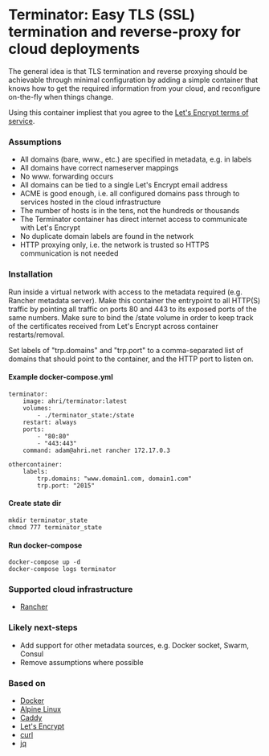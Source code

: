 # Terminator: Easy TLS (SSL) termination and reverse-proxy for cloud deployments

The general idea is that TLS termination and reverse proxying should be
achievable through minimal configuration by adding a simple container that knows
how to get the required information from your cloud, and reconfigure on-the-fly
when things change.

Using this container impliest that you agree to the [Let's Encrypt terms of
service](https://community.letsencrypt.org/tos).

### Assumptions
- All domains (bare, www., etc.) are specified in metadata, e.g. in labels
- All domains have correct nameserver mappings
- No www. forwarding occurs
- All domains can be tied to a single Let's Encrypt email address
- ACME is good enough, i.e. all configured domains pass through to services
  hosted in the cloud infrastructure
- The number of hosts is in the tens, not the hundreds or thousands
- The Terminator container has direct internet access to communicate with Let's
  Encrypt
- No duplicate domain labels are found in the network
- HTTP proxying only, i.e. the network is trusted so HTTPS communication is not
  needed


### Installation

Run inside a virtual network with access to the metadata required (e.g. Rancher
metadata server). Make this container the entrypoint to all HTTP(S) traffic by
pointing all traffic on ports 80 and 443 to its exposed ports of the same
numbers. Make sure to bind the /state volume in order to keep track of the
certificates received from Let's Encrypt across container restarts/removal.

Set labels of "trp.domains" and "trp.port" to a comma-separated list of domains
that should point to the container, and the HTTP port to listen on.

#### Example docker-compose.yml

    terminator:
        image: ahri/terminator:latest
        volumes:
            - ./terminator_state:/state
        restart: always
        ports:
            - "80:80"
            - "443:443"
        command: adam@ahri.net rancher 172.17.0.3

    othercontainer:
        labels:
            trp.domains: "www.domain1.com, domain1.com"
            trp.port: "2015"

#### Create state dir

    mkdir terminator_state
    chmod 777 terminator_state


#### Run docker-compose

    docker-compose up -d
    docker-compose logs terminator


### Supported cloud infrastructure
- [Rancher](http://rancher.com/)


### Likely next-steps
- Add support for other metadata sources, e.g. Docker socket, Swarm, Consul
- Remove assumptions where possible


### Based on
- [Docker](https://www.docker.com/)
- [Alpine Linux](https://alpinelinux.org/)
- [Caddy](https://caddyserver.com/)
- [Let's Encrypt](https://letsencrypt.org/)
- [curl](https://curl.haxx.se/)
- [jq](https://stedolan.github.io/jq/)
